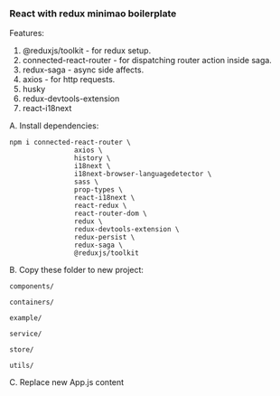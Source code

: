 ### React with redux minimao boilerplate

Features:

1. @reduxjs/toolkit - for redux setup.
2. connected-react-router - for dispatching router action inside saga.
3. redux-saga - async side affects.
4. axios - for http requests.
5. husky
6. redux-devtools-extension
7. react-i18next

A. Install dependencies:

```
npm i connected-react-router \
                axios \
                history \
                i18next \
                i18next-browser-languagedetector \
                sass \
                prop-types \
                react-i18next \
                react-redux \
                react-router-dom \
                redux \
                redux-devtools-extension \
                redux-persist \
                redux-saga \
                @reduxjs/toolkit
```

B. Copy these folder to new project:

    components/

    containers/

    example/

    service/

    store/

    utils/

C. Replace new App.js content